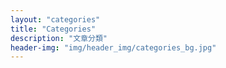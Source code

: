 ```yaml
---
layout: "categories"
title: "Categories"
description: "文章分類"
header-img: "img/header_img/categories_bg.jpg"
---
```

